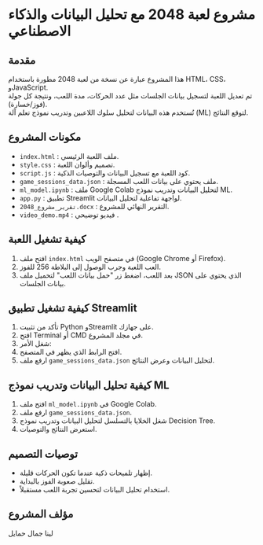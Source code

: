 # مشروع لعبة 2048 مع تحليل البيانات والذكاء الاصطناعي

## مقدمة
هذا المشروع عبارة عن نسخة من لعبة 2048 مطورة باستخدام HTML، CSS، وJavaScript.  
تم تعديل اللعبة لتسجيل بيانات الجلسات مثل عدد الحركات، مدة اللعب، ونتيجة كل جولة (فوز/خسارة).  
تُستخدم هذه البيانات لتحليل سلوك اللاعبين وتدريب نموذج تعلم آلة (ML) لتوقع النتائج.

## مكونات المشروع
- `index.html` : ملف اللعبة الرئيسي.
- `style.css` : تصميم وألوان اللعبة.
- `script.js` : كود اللعبة مع تسجيل البيانات والتوصيات الذكية.
- `game_sessions_data.json` : ملف يحتوي على بيانات اللعب المسجلة.
- `ml_model.ipynb` : ملف Google Colab لتحليل البيانات وتدريب نموذج ML.
- `app.py` : تطبيق Streamlit لواجهة تفاعلية لتحليل البيانات.
- `تقرير_مشروع_2048.docx` : التقرير النهائي للمشروع.
- `video_demo.mp4` : فيديو توضيحي .

## كيفية تشغيل اللعبة
1. افتح ملف `index.html` في متصفح الويب (Google Chrome أو Firefox).
2. العب اللعبة وجرب الوصول إلى البلاطة 256 للفوز.
3. بعد اللعب، اضغط زر "حمل بيانات اللعب" لتحميل ملف JSON الذي يحتوي على بيانات الجلسات.

## كيفية تشغيل تطبيق Streamlit
1. تأكد من تثبيت Python وStreamlit على جهازك.
2. افتح Terminal أو CMD في مجلد المشروع.
3. شغل الأمر:
4. افتح الرابط الذي يظهر في المتصفح.
5. ارفع ملف `game_sessions_data.json` لتحليل البيانات وعرض النتائج.

## كيفية تحليل البيانات وتدريب نموذج ML
1. افتح ملف `ml_model.ipynb` في Google Colab.
2. ارفع ملف `game_sessions_data.json`.
3. شغل الخلايا بالتسلسل لتحليل البيانات وتدريب نموذج Decision Tree.
4. استعرض النتائج والتوصيات.

## توصيات التصميم
- إظهار تلميحات ذكية عندما تكون الحركات قليلة.
- تقليل صعوبة الفوز بالبداية.
- استخدام تحليل البيانات لتحسين تجربة اللعب مستقبلاً.

## مؤلف المشروع
لينا جمال حمايل
